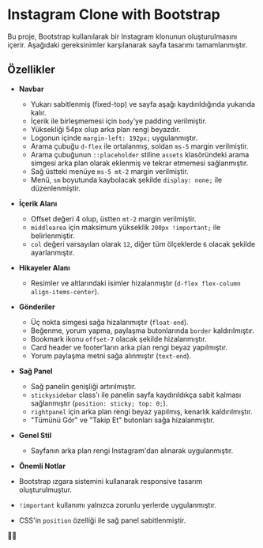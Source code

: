 # Instagram Clone with Bootstrap

Bu proje, Bootstrap kullanılarak bir Instagram klonunun oluşturulmasını içerir. Aşağıdaki gereksinimler karşılanarak sayfa tasarımı tamamlanmıştır.

## Özellikler

- **Navbar** 
  - Yukarı sabitlenmiş (fixed-top) ve sayfa aşağı kaydırıldığında yukarıda kalır.
  - İçerik ile birleşmemesi için `body`'ye padding verilmiştir.
  - Yüksekliği 54px olup arka plan rengi beyazdır.
  - Logonun içinde `margin-left: 192px;` uygulanmıştır.
  - Arama çubuğu `d-flex` ile ortalanmış, soldan `ms-5` margin verilmiştir.
  - Arama çubuğunun `::placeholder` stiline `assets` klasöründeki arama simgesi arka plan olarak eklenmiş ve tekrar etmemesi sağlanmıştır.
  - Sağ üstteki menüye `ms-5 mt-2` margin verilmiştir.
  - Menü, `sm` boyutunda kaybolacak şekilde `display: none;` ile düzenlenmiştir.

- **İçerik Alanı**
  - Offset değeri 4 olup, üstten `mt-2` margin verilmiştir.
  - `middlearea` için maksimum yükseklik `200px !important;` ile belirlenmiştir.
  - `col` değeri varsayılan olarak `12`, diğer tüm ölçeklerde `6` olacak şekilde ayarlanmıştır.

- **Hikayeler Alanı**
  - Resimler ve altlarındaki isimler hizalanmıştır (`d-flex flex-column align-items-center`).

- **Gönderiler**
  - Üç nokta simgesi sağa hizalanmıştır (`float-end`).
  - Beğenme, yorum yapma, paylaşma butonlarında `border` kaldırılmıştır.
  - Bookmark ikonu `offset-7` olacak şekilde hizalanmıştır.
  - Card header ve footer’ların arka plan rengi beyaz yapılmıştır.
  - Yorum paylaşma metni sağa alınmıştır (`text-end`).

- **Sağ Panel**
  - Sağ panelin genişliği artırılmıştır.
  - `stickysidebar` class'ı ile panelin sayfa kaydırıldıkça sabit kalması sağlanmıştır (`position: sticky; top: 0;`).
  - `rightpanel` için arka plan rengi beyaz yapılmış, kenarlık kaldırılmıştır.
  - "Tümünü Gör" ve "Takip Et" butonları sağa hizalanmıştır.

- **Genel Stil**
  - Sayfanın arka plan rengi Instagram'dan alınarak uygulanmıştır.


- **Önemli Notlar**
- Bootstrap ızgara sistemini kullanarak responsive tasarım oluşturulmuştur.
- `!important` kullanımı yalnızca zorunlu yerlerde uygulanmıştır.
- CSS'in `position` özelliği ile sağ panel sabitlenmiştir.

🎨🚀
